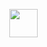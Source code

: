 <p align="center">
  <img src="https://emoji.discadia.com/emojis/8d8eb5c1-8da3-439e-a61f-c3d37eed1b2a.GIF" width="50">
</p>
